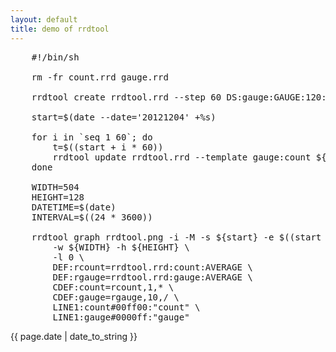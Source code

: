 ```yaml
---
layout: default
title: demo of rrdtool
---
```


<pre>
    #!/bin/sh
    
    rm -fr count.rrd gauge.rrd
    
    rrdtool create rrdtool.rrd --step 60 DS:gauge:GAUGE:120:0:U DS:count:COUNTER:120:0:U RRA:AVERAGE:0.5:1:60
    
    start=$(date --date='20121204' +%s)
    
    for i in `seq 1 60`; do
        t=$((start + i * 60))
        rrdtool update rrdtool.rrd --template gauge:count ${t}:${i}:$((i * i * 2))
    done
    
    WIDTH=504
    HEIGHT=128
    DATETIME=$(date)
    INTERVAL=$((24 * 3600))
    
    rrdtool graph rrdtool.png -i -M -s ${start} -e $((start + 3600)) \
        -w ${WIDTH} -h ${HEIGHT} \
        -l 0 \
        DEF:rcount=rrdtool.rrd:count:AVERAGE \
        DEF:rgauge=rrdtool.rrd:gauge:AVERAGE \
        CDEF:count=rcount,1,* \
        CDEF:gauge=rgauge,10,/ \
        LINE1:count#00ff00:"count" \
        LINE1:gauge#0000ff:"gauge"
</pre>
{{ page.date | date_to_string }}
